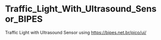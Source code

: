 # Traffic_Light_With_Ultrasound_Sensor_BIPES
Traffic Light with Ultrasound Sensor using https://bipes.net.br/pico/ui/

